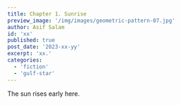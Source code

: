 ```yaml
---
title: Chapter 1. Sunrise
preview_image: '/img/images/geometric-pattern-07.jpg'
author: Asif Salam
id: 'xx'
published: true
post_date: '2023-xx-yy'
excerpt: 'xx.'
categories:
  - 'fiction'
  - 'gulf-star'
---
```


The sun rises early here.
